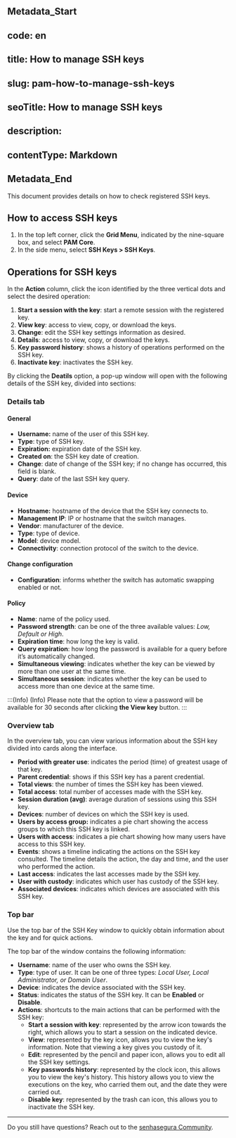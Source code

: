 ## Metadata_Start 
## code: en
## title: How to manage SSH keys 
## slug: pam-how-to-manage-ssh-keys 
## seoTitle: How to manage SSH keys 
## description:  
## contentType: Markdown 
## Metadata_End
This document provides details on how to check registered SSH keys.

## How to access SSH keys

1. In the top left corner, click the **Grid Menu**, indicated by the nine-square box, and select **PAM Core**.
2. In the side menu, select **SSH Keys > SSH Keys**.

## Operations for SSH keys

In the **Action** column, click the icon identified by the three vertical dots and select the desired operation:

1. **Start a session with the key**: start a remote session with the registered key.
2. **View key**: access to view, copy, or download the keys.
3. **Change**: edit the SSH key settings information as desired.
4. **Details**: access to view, copy, or download the keys.
5. **Key password history**: shows a history of operations performed on the SSH key.
6. **Inactivate key**: inactivates the SSH key.

By clicking the **Deatils** option, a pop-up window will open with the following details of the SSH key, divided into sections:

### Details tab

#### General

- **Username:** name of the user of this SSH key.
- **Type**: type of SSH key.
- **Expiration:** expiration date of the SSH key.
- **Created on**: the SSH key date of creation.
- **Change**: date of change of the SSH key; if no change has occurred, this field is blank.
- **Query**: date of the last SSH key query.

#### Device

- **Hostname:** hostname of the device that the SSH key connects to.
- **Management IP**: IP or hostname that the switch manages.
- **Vendor**: manufacturer of the device.
- **Type**: type of device.
- **Model**: device model.
- **Connectivity**: connection protocol of the switch to the device.

#### Change configuration

- **Configuration**: informs whether the switch has automatic swapping enabled or not.

#### Policy

- **Name**: name of the policy used.
- **Password strength**: can be one of the three available values: *Low, Default or High*.
- **Expiration time**: how long the key is valid.
- **Query expiration**: how long the password is available for a query before it’s automatically changed.
- **Simultaneous viewing**: indicates whether the key can be viewed by more than one user at the same time.
- **Simultaneous session**: indicates whether the key can be used to access more than one device at the same time.

:::(Info) (Info)
Please note that the option to view a password will be available for 30 seconds after clicking **the View key** button.
:::

### Overview tab

In the overview tab, you can view various information about the SSH key divided into cards along the interface.

- **Period with greater use**: indicates the period (time) of greatest usage of that key.
- **Parent credential**: shows if this SSH key has a parent credential.
- **Total views**: the number of times the SSH key has been viewed.
- **Total access**: total number of accesses made with the SSH key.
- **Session duration (avg)**: average duration of sessions using this SSH key.
- **Devices**: number of devices on which the SSH key is used.
- **Users by access group:** indicates a pie chart showing the access groups to which this SSH key is linked.
- **Users with access**: indicates a pie chart showing how many users have access to this SSH key.
- **Events**: shows a timeline indicating the actions on the SSH key consulted. The timeline details the action, the day and time, and the user who performed the action.
- **Last access**: indicates the last accesses made by the SSH key.
- **User with custody**: indicates which user has custody of the SSH key.
- **Associated devices**: indicates which devices are associated with this SSH key.

### Top bar

Use the top bar of the SSH Key window to quickly obtain information about the key and for quick actions.

The top bar of the window contains the following information:

- **Username**: name of the user who owns the SSH key.
- **Type**: type of user. It can be one of three types: *Local User, Local Administrator, or Domain User*.
- **Device**: indicates the device associated with the SSH key.
- **Status**: indicates the status of the SSH key. It can be **Enabled** or **Disable**.
- **Actions**: shortcuts to the main actions that can be performed with the SSH key:
    - **Start a session with key**: represented by the arrow icon towards the right, which allows you to start a session on the indicated device.
    - **View**: represented by the key icon, allows you to view the key's information. Note that viewing a key gives you custody of it.
    - **Edit**: represented by the pencil and paper icon, allows you to edit all the SSH key settings.
    - **Key passwords history**: represented by the clock icon, this allows you to view the key's history. This history allows you to view the executions on the key, who carried them out, and the date they were carried out.
    - **Disable key**: represented by the trash can icon, this allows you to inactivate the SSH key.

***
Do you still have questions? Reach out to the [senhasegura Community](https://community.senhasegura.io/).